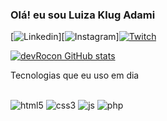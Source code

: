### Olá! eu sou Luiza Klug Adami

[![Linkedin](https://img.shields.io/badge/LinkedIn-0077B5?style=for-the-badge&logo=linkedin&logoColor=white)][![Instagram](https://img.shields.io/badge/Instagram-E4405F?style=for-the-badge&logo=instagram&logoColor=white)][![Twitch](https://img.shields.io/badge/Twitch-9146FF?style=for-the-badge&logo=twitch&logoColor=white)]()



[![devRocon GitHub stats](https://github-readme-stats.vercel.app/api?username=JoaoPauloRocon&show_icons=true&theme=tokyonight)]()




Tecnologias que eu uso em dia 
<div style="display: inline_block"><br>
    <img alt="html5" src="https://img.shields.io/badge/HTML5-E34F26?style=for-the-badge&logo=html5&logoColor=white"/>
    <img alt="css3" src="https://img.shields.io/badge/CSS3-1572B6?style=for-the-badge&logo=css3&logoColor=white"/>
    <img alt="js" src="https://img.shields.io/badge/JavaScript-F7DF1E?style=for-the-badge&logo=javascript&logoColor=black"/>
    <img alt="php" src="https://img.shields.io/badge/PHP-777BB4?style=for-the-badge&logo=php&logoColor=white"/>
</div>
